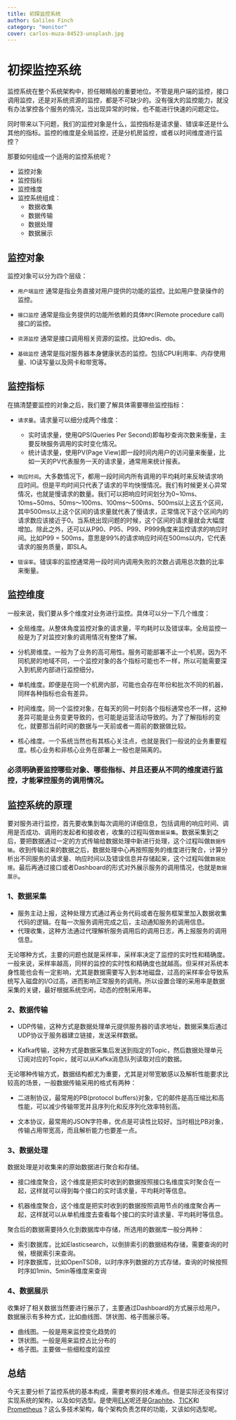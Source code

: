 ```yaml
---
title: 初探监控系统
author: Galileo Finch
category: "monitor"
cover: carlos-muza-84523-unsplash.jpg
---
```


# 初探监控系统

监控系统在整个系统架构中，担任眼睛般的重要地位。不管是用户端的监控，接口调用监控，还是对系统资源的监控，都是不可缺少的。没有强大的监控能力，就没有办法掌控各个服务的情况，当出现异常的时候，也不能进行快速的问题定位。

同时带来以下问题，我们的监控对象是什么，监控指标是请求量、错误率还是什么其他的指标。监控的维度是全局监控，还是分机房监控，或者以时间维度进行监控？

那要如何组成一个适用的监控系统呢？

- 监控对象
- 监控指标
- 监控维度
- 监控系统组成：
  - 数据收集
  - 数据传输
  - 数据处理
  - 数据展示

## 监控对象

监控对象可以分为四个层级：

- `用户端监控` 通常是指业务直接对用户提供的功能的监控。比如用户登录操作的监控。

- `接口监控` 通常是指业务提供的功能所依赖的具体`RPC`(Remote procedure call)接口的监控。

- `资源监控` 通常是接口调用相关资源的监控。比如redis、db。

- `基础监控` 通常是指对服务器本身健康状态的监控。包括CPU利用率、内存使用量、IO读写量以及网卡和带宽等。

## 监控指标

在搞清楚要监控的对象之后，我们要了解具体需要哪些监控指标：

- `请求量`。请求量可以细分成两个维度：
  - 实时请求量，使用QPS(Queries Per Second)即每秒查询次数来衡量，主要反映服务调用的实时变化情况。
  - 统计请求量，使用PV(Page View)即一段时间内用户的访问量来衡量，比如一天的PV代表服务一天的请求量，通常用来统计报表。

- `响应时间`。大多数情况下，都用一段时间内所有调用的平均耗时来反映请求响应时间。但是平均时间只代表了请求的平均快慢情况。我们有时候更关心异常情况，也就是慢请求的数量。我们可以把响应时间划分为0~10ms、10ms~50ms、50ms～100ms、100ms～500ms、500ms以上这五个区间，其中500ms以上这个区间的请求量就代表了慢请求，正常情况下这个区间内的请求数应该接近于0。当系统出现问题的时候，这个区间的请求量就会大幅度增加。除此之外，还可以从P90、P95、P99、P999角度来监控请求的响应时间。比如P99 = 500ms，意思是99%的请求响应时间在500ms以内，它代表请求的服务质量，即SLA。
 
- `错误率`。错误率的监控通常用一段时间内调用失败的次数占调用总次数的比率来衡量。

## 监控维度

一般来说，我们要从多个维度对业务进行监控。具体可以分一下几个维度：
- 全局维度。从整体角度监控对象的请求量，平均耗时以及错误率。全局监控一般是为了对监控对象的调用情况有整体了解。

- 分机房维度。一般为了业务的高可用性。服务可能部署不止一个机房。因为不同机房的地域不同，一个监控对象的各个指标可能也不一样，所以可能需要深入到机房内部进行监控细分。

- 单机维度。即便是在同一个机房内部，可能也会存在年份和批次不同的机器，同样各种指标也会有差异。

- 时间维度。同一个监控对象，在每天的同一时刻各个指标通常也不一样，这种差异可能是业务变更导致的，也可能是运营活动导致的。为了了解指标的变化，就要那当前时间的数据与一天前或者一周前的数据做比较。

- 核心维度。一个系统当然也有其核心关注点，也就是我们一般说的业务重要程度。核心业务和非核心业务在部署上一般也是隔离的。

### 必须明确要监控哪些对象、哪些指标、并且还要从不同的维度进行监控，才能掌控服务的调用情况。

## 监控系统的原理

要对服务进行监控，首先要收集到每次调用的详细信息，包括调用的响应时间、调用是否成功、调用的发起者和接收者，收集的过程叫做`数据采集`。数据采集到之后，要把数据通过一定的方式传输给数据处理中新进行处理，这个过程叫做`数据传输`。收到传输过来的数据之后，数据处理中心再按照服务的维度进行聚合，计算分析出不同服务的请求量、响应时间以及错误信息并存储起来，这个过程叫做`数据处理`。最后再通过接口或者Dashboard的形式对外展示服务的调用情况，也就是`数据展示`。

### 1、数据采集

- 服务主动上报，这种处理方式通过再业务代码或者在服务框架里加入数据收集代码的逻辑。在每一次服务调用完成之后，主动通知服务的调用信息。
- 代理收集，这种方法通过代理解析服务调用后的调用日志，再上报服务的调用信息。

无论哪种方式，主要的问题也就是采样率，采样率决定了监控的实时性和精确度。一般来说，采样率越高，同样的监控的实时性和精确度也就越高。但采样对系统本身性能也会有一定影响，尤其是数据需要写入到本地磁盘，过高的采样率会导致系统写入磁盘的I/O过高，进而影响正常服务的调用。所以设置合理的采用率是数据采集的关键，最好根据系统空闲，动态的控制采用率。

### 2、数据传输

- UDP传输，这种方式是数据处理单元提供服务器的请求地址，数据采集后通过UDP协议于服务器建立链接，发送采样数据。

- Kafka传输，这种方式是数据采集后发送到指定的Topic，然后数据处理单元订阅对应的Topic，就可以从Kafka消息队列读取对应的数据。

无论哪种传输方式，数据结构都尤为重要，尤其是对带宽敏感以及解析性能要求比较高的场景，一般数据传输采用的格式有两种：

- 二进制协议，最常用的PB(protocol buffers)对象，它的邮件是高压缩比和高性能，可以减少传输带宽并且序列化和反序列化效率特别高。

- 文本协议，最常用的JSON字符串，优点是可读性比较好。当时相比PB对象，传输占用带宽高，而且解析能力也要差一点。

### 3、数据处理

数据处理是对收集来的原始数据进行聚合和存储。

- 接口维度聚合，这个维度是把实时收到的数据按照接口名维度实时聚合在一起，这样就可以得到每个接口的实时请求量，平均耗时等信息。

- 机器维度聚合，这个维度是把实时收到的数据按照调用节点的维度聚合再一起，这样就可以从单机维度去查看每个接口的实时请求量、平均耗时等信息。

聚合后的数据需要持久化到数据库中存储，所选用的数据库一般分两种：
- 索引数据库，比如Elasticsearch，以倒排索引的数据结构存储，需要查询的时候，根据索引来查询。
- 时序数据库，比如OpenTSDB，以时序序列数据的方式存储，查询的时候按照时序如1min、5min等维度来查询

### 4、数据展示

收集好了相关数据当然要进行展示了，主要通过Dashboard的方式展示给用户。数据展示有多种方式，比如曲线图、饼状图、格子图展示等。
- 曲线图。一般是用来监控变化趋势的
- 饼状图。一般是用来监控占比分布的
- 格子图。主要做一些细粒度的监控

## 总结

今天主要分析了监控系统的基本构成，需要考察的技术难点。但是实际还没有探讨实现系统的架构，以及如何选型。是使用[ELK](https://www.elastic.co/cn/)呢还是[Graphite](http://graphite.readthedocs.io/en/latest/index.html)、[TICK](https://www.influxdata.com/time-series-platform/)和[Prometheus](https://prometheus.io/)？这么多技术架构，每个架构负责怎样的功能，又该如何选型呢。